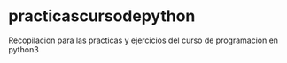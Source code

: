 # practicascursodepython
Recopilacion para las practicas y ejercicios del curso de programacion en python3
